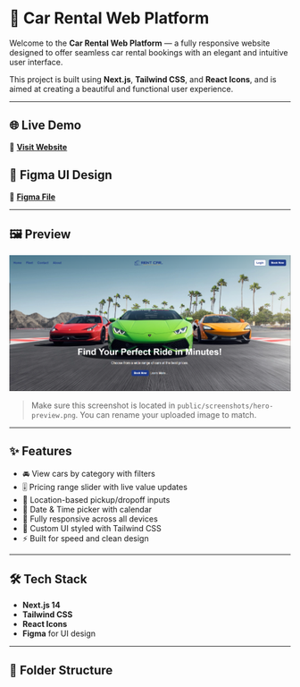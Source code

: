 # 🚗 Car Rental Web Platform

Welcome to the **Car Rental Web Platform** — a fully responsive website designed to offer seamless car rental bookings with an elegant and intuitive user interface.

This project is built using **Next.js**, **Tailwind CSS**, and **React Icons**, and is aimed at creating a beautiful and functional user experience.

---

## 🌐 Live Demo

🔗 [**Visit Website**](https://car-rent-platform.netlify.app/)

## 🎨 Figma UI Design

🎨 [**Figma File**](https://www.figma.com/design/tL21LAmEuRKHOPkpffmzdJ/Car-Rental-Web-Platform?node-id=0-1&t=7i9FlteWQ6md6hUu-1)

---

## 🖼️ Preview

![Website Screenshot](./public/screenshots/hero-preview.png)

> Make sure this screenshot is located in `public/screenshots/hero-preview.png`. You can rename your uploaded image to match.

---

## ✨ Features

- 🚘 View cars by category with filters
- 🎚️ Pricing range slider with live value updates
- 📍 Location-based pickup/dropoff inputs
- 📆 Date & Time picker with calendar
- 📱 Fully responsive across all devices
- 🎨 Custom UI styled with Tailwind CSS
- ⚡ Built for speed and clean design

---

## 🛠️ Tech Stack

- **Next.js 14**
- **Tailwind CSS**
- **React Icons**
- **Figma** for UI design

---

## 📁 Folder Structure

